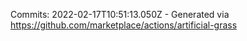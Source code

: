 Commits: 2022-02-17T10:51:13.050Z - Generated via https://github.com/marketplace/actions/artificial-grass
<br>

